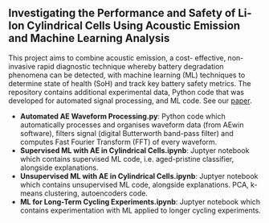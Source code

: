 ## Investigating the Performance and Safety of Li-Ion Cylindrical Cells Using Acoustic Emission and Machine Learning Analysis

This project aims to combine acoustic emission, a cost- effective, non-invasive rapid diagnostic technique whereby battery degradation phenomena can be detected, with machine learning (ML) techniques to determine state of health (SoH) and track key battery safety metrics. The repository contains additional experimental data, Python code that was developed for automated signal processing, and ML code. See our [paper](https://iopscience.iop.org/article/10.1149/1945-7111/ad59c9/meta).

- **Automated AE Waveform Processing.py**: Python code which automatically processes and organises waveform data (from AEwin software), filters signal (digital Butterworth band-pass filter) and computes Fast Fourier Transform (FFT) of every waveform.
- **Supervised ML with AE in Cylindrical Cells.ipynb**: Juptyer notebook which contains supervised ML code, i.e. aged-pristine classifier, alongside explanations.
- **Unsupervised ML with AE in Cylindrical Cells.ipynb**: Juptyer notebook which contains unsupervised ML code, alongside explanations. PCA, k-means clustering, autoencoders code.
- **ML for Long-Term Cycling Experiments.ipynb**: Juptyer notebook which contains experimentation with ML applied to longer cycling experiments.
